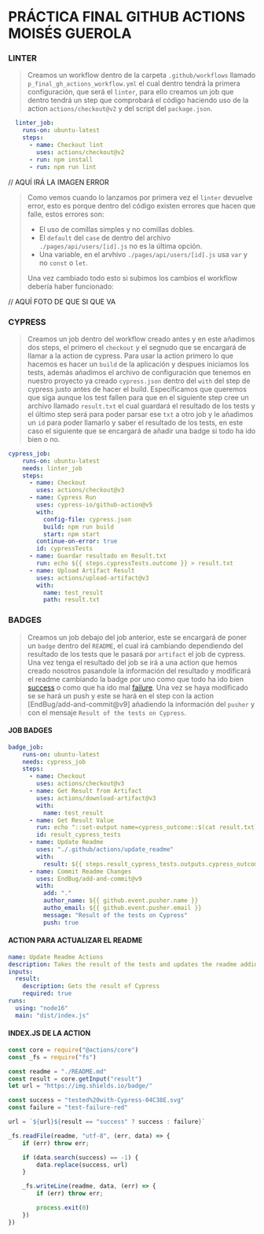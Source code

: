 # PRÁCTICA FINAL GITHUB ACTIONS  MOISÉS GUEROLA

[success]: https://img.shields.io/badge/tested%20with-Cypress-04C38E.svg
[failure]: https://img.shields.io/badge/test-failure-red

### LINTER
> Creamos un workflow dentro de la carpeta `.github/workflows` llamado `p_final_gh_actions_workflow.yml` el cual dentro tendrá la primera configuración, que será el `linter`, para ello creamos un job que dentro tendrá un step que comprobará el código haciendo uso de la action `actions/checkout@v2` y del script del `package.json`.

```yml
  linter_job:
    runs-on: ubuntu-latest
    steps:
      - name: Checkout lint
        uses: actions/checkout@v2
      - run: npm install
      - run: npm run lint
```

// AQUÍ IRÁ LA IMAGEN ERROR

> Como vemos cuando lo lanzamos por primera vez el `linter` devuelve error, esto es porque dentro del código existen errores que hacen que falle, estos errores son:
> * El uso de comillas simples y no comillas dobles.
> * El `default` del `case` de dentro del archivo `./pages/api/users/[id].js` no es la última opción.
> * Una variable, en el arvhivo `./pages/api/users/[id].js` usa `var` y no `const` o `let`.
>
> Una vez cambiado todo esto si subimos los cambios el workflow debería haber funcionado:

// AQUÍ FOTO DE QUE SI QUE VA


### CYPRESS
> Creamos un job dentro del workflow creado antes y en este añadimos dos steps, el primero el `checkout` y el segnudo que se encargará de llamar a la action de cypress.
> Para usar la action primero lo que hacemos es hacer un `build` de la aplicación y despues iniciamos los tests, además añadimos el archivo de configuración que tenemos en nuestro proyecto ya creado `cypress.json` dentro del `with` del step de cypress justo antes de hacer el build.
Especificamos que queremos que siga aunque los test fallen para que en el siguiente step cree un archivo llamado `result.txt` el cual guardará el resultado de los tests y el último step será para poder parsar ese `txt` a otro job y le añadimos un `id` para poder llamarlo y saber el resultado de los tests, en este caso el siguiente que se encargará de añadir una badge si todo ha ido bien o no.

```yml
cypress_job:
    runs-on: ubuntu-latest
    needs: linter_job
    steps:
      - name: Checkout 
        uses: actions/checkout@v3
      - name: Cypress Run
        uses: cypress-io/github-action@v5
        with:
          config-file: cypress.json
          build: npm run build
          start: npm start
        continue-on-error: true
        id: cypressTests
      - name: Guardar resultado en Result.txt
        run: echo ${{ steps.cypressTests.outcome }} > result.txt
      - name: Upload Artifact Result
        uses: actions/upload-artifact@v3
        with:
          name: test_result
          path: result.txt
```

### BADGES
> Creamos un job debajo del job anterior, este se encargará de poner un `badge` dentro del `README`, el cual irá cambiando dependiendo del resultado de los tests que le pasará por `artifact` el job de cypress. Una vez tenga el resultado del job se irá a una action que hemos creado nosotros pasandole la información del resultado y modificará el readme cambiando la badge por uno como que todo ha ido bien [success] o como que ha ido mal [failure]. Una vez se haya modificado se se hará un push y este se hará en el step con la action [EndBug/add-and-commit@v9] añadiendo la información del `pusher` y con el mensaje `Result of the tests on Cypress`.

#### JOB BADGES
```yml
badge_job:
    runs-on: ubuntu-latest
    needs: cypress_job
    steps:
      - name: Checkout
        uses: actions/checkout@v3
      - name: Get Result from Artifact
        uses: actions/download-artifact@v3
        with:
          name: test_result
      - name: Get Result Value
        run: echo "::set-output name=cypress_outcome::$(cat result.txt)"
        id: result_cypress_tests
      - name: Update Readme
        uses: "./.github/actions/update_readme"
        with:
          result: ${{ steps.result_cypress_tests.outputs.cypress_outcome }}
      - name: Commit Readme Changes
        uses: EndBug/add-and-commit@v9
        with:
          add: "."
          author_name: ${{ github.event.pusher.name }}
          autho_email: ${{ github.event.pusher.email }}
          message: "Result of the tests on Cypress"
          push: true
```

#### ACTION PARA ACTUALIZAR EL README
```yml
name: Update Readme Actions
description: Takes the result of the tests and updates the readme adding an badge
inputs:
  result:
    description: Gets the result of Cypress
    required: true
runs:
  using: "node16"
  main: "dist/index.js"
```

#### INDEX.JS DE LA ACTION
```js
const core = require("@actions/core")
const _fs = require("fs")

const readme = "./README.md"
const result = core.getInput("result")
let url = "https://img.shields.io/badge/"

const success = "tested%20with-Cypress-04C38E.svg"
const failure = "test-failure-red"

url = `${url}${result == "success" ? success : failure}`

_fs.readFile(readme, "utf-8", (err, data) => {
    if (err) throw err;

    if (data.search(success) == -1) {
        data.replace(success, url)
    }

    _fs.writeLine(readme, data, (err) => {
        if (err) throw err;

        process.exit(0)
    })
})
```